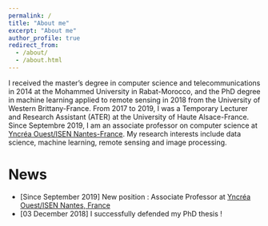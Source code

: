 ```yaml
---
permalink: /
title: "About me"
excerpt: "About me"
author_profile: true
redirect_from: 
  - /about/
  - /about.html
---
```

I received the master’s degree in computer science and telecommunications in 2014 at the Mohammed University in Rabat-Morocco,  and the PhD degree in machine learning applied to remote sensing in 2018 from the University of Western Brittany-France. From 2017 to 2019, I was a Temporary Lecturer and Research Assistant (ATER) at the University of Haute Alsace-France. Since Septembre 2019, I am an associate professor on computer science at [Yncréa Ouest/ISEN Nantes-France](https://isen-nantes.fr/). My research interests include data science, machine learning, remote sensing and image processing.

News
======
* [Since September 2019] New position : Associate Professor at [Yncréa Ouest/ISEN Nantes, France](https://isen-nantes.fr/) 
* [03 December 2018] I successfully defended my PhD thesis !

